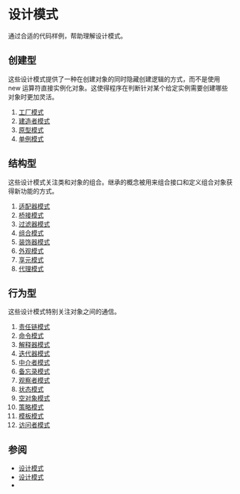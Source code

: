 # 设计模式

通过合适的代码样例，帮助理解设计模式。

## 创建型

这些设计模式提供了一种在创建对象的同时隐藏创建逻辑的方式，而不是使用 new 运算符直接实例化对象。这使得程序在判断针对某个给定实例需要创建哪些对象时更加灵活。

1. [工厂模式](https://github.com/swiftdo/design-patterns/blob/master/1.%20Factory%20Pattern.md)
2. [建造者模式](https://github.com/swiftdo/design-patterns/blob/master/2.%20Builder%20Pattern.md)
3. [原型模式](https://github.com/swiftdo/design-patterns/blob/master/3.%20Prototype%20Pattern.md)
4. [单例模式](https://github.com/swiftdo/design-patterns/blob/master/4.Singleton%20Pattern.md)

## 结构型

这些设计模式关注类和对象的组合。继承的概念被用来组合接口和定义组合对象获得新功能的方式。

1. [适配器模式]()
2. [桥接模式]()
3. [过滤器模式]()
4. [组合模式]()
5. [装饰器模式]()
6. [外观模式]()
7. [享元模式]()
8. [代理模式]()

## 行为型

这些设计模式特别关注对象之间的通信。

1. [责任链模式]()
2. [命令模式]()
3. [解释器模式]()
4. [迭代器模式]()
5. [中介者模式]()
6. [备忘录模式]()
7. [观察者模式]()
8. [状态模式]()
9. [空对象模式]()
10. [策略模式]()
11. [模板模式]()
12. [访问者模式]()


## 参阅
* [设计模式](https://www.runoob.com/design-pattern/design-pattern-intro.html)
* [设计模式](https://refactoringguru.cn/design-patterns/factory-method)
* 